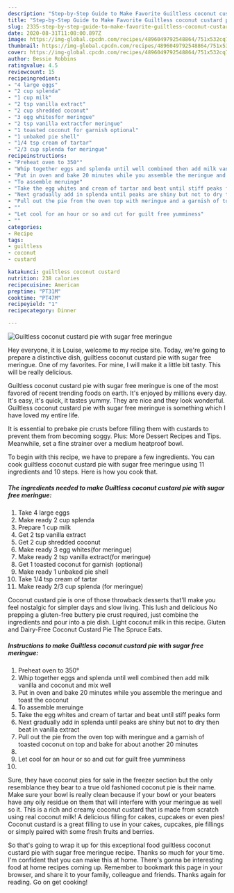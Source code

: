 ```yaml
---
description: "Step-by-Step Guide to Make Favorite Guiltless coconut custard pie with sugar free meringue"
title: "Step-by-Step Guide to Make Favorite Guiltless coconut custard pie with sugar free meringue"
slug: 2335-step-by-step-guide-to-make-favorite-guiltless-coconut-custard-pie-with-sugar-free-meringue
date: 2020-08-31T11:08:00.897Z
image: https://img-global.cpcdn.com/recipes/4896049792548864/751x532cq70/guiltless-coconut-custard-pie-with-sugar-free-meringue-recipe-main-photo.jpg
thumbnail: https://img-global.cpcdn.com/recipes/4896049792548864/751x532cq70/guiltless-coconut-custard-pie-with-sugar-free-meringue-recipe-main-photo.jpg
cover: https://img-global.cpcdn.com/recipes/4896049792548864/751x532cq70/guiltless-coconut-custard-pie-with-sugar-free-meringue-recipe-main-photo.jpg
author: Bessie Robbins
ratingvalue: 4.5
reviewcount: 15
recipeingredient:
- "4 large eggs"
- "2 cup splenda"
- "1 cup milk"
- "2 tsp vanilla extract"
- "2 cup shredded coconut"
- "3 egg whitesfor meringue"
- "2 tsp vanilla extractfor meringue"
- "1 toasted coconut for garnish optional"
- "1 unbaked pie shell"
- "1/4 tsp cream of tartar"
- "2/3 cup splenda for meringue"
recipeinstructions:
- "Preheat oven to 350°"
- "Whip together eggs and splenda until well combined then add milk vanilla and coconut and mix well"
- "Put in oven and bake 20 minutes while you assemble the meringue and toast the coconut"
- "To assemble meruinge"
- "Take the egg whites and cream of tartar and beat until stiff peaks form"
- "Next gradually add in splenda until peaks are shiny but not to dry then beat in vanilla extract"
- "Pull out the pie from the oven top with meringue and a garnish of toasted coconut on top and bake for about another 20 minutes"
- ""
- "Let cool for an hour or so and cut for guilt free yumminess"
- ""
categories:
- Recipe
tags:
- guiltless
- coconut
- custard

katakunci: guiltless coconut custard 
nutrition: 238 calories
recipecuisine: American
preptime: "PT31M"
cooktime: "PT47M"
recipeyield: "1"
recipecategory: Dinner

---
```



![Guiltless coconut custard pie with sugar free meringue](https://img-global.cpcdn.com/recipes/4896049792548864/751x532cq70/guiltless-coconut-custard-pie-with-sugar-free-meringue-recipe-main-photo.jpg)

Hey everyone, it is Louise, welcome to my recipe site. Today, we're going to prepare a distinctive dish, guiltless coconut custard pie with sugar free meringue. One of my favorites. For mine, I will make it a little bit tasty. This will be really delicious.

Guiltless coconut custard pie with sugar free meringue is one of the most favored of recent trending foods on earth. It's enjoyed by millions every day. It's easy, it's quick, it tastes yummy. They are nice and they look wonderful. Guiltless coconut custard pie with sugar free meringue is something which I have loved my entire life.

It is essential to prebake pie crusts before filling them with custards to prevent them from becoming soggy. Plus: More Dessert Recipes and Tips. Meanwhile, set a fine strainer over a medium heatproof bowl.


To begin with this recipe, we have to prepare a few ingredients. You can cook guiltless coconut custard pie with sugar free meringue using 11 ingredients and 10 steps. Here is how you cook that.

<!--inarticleads1-->

##### The ingredients needed to make Guiltless coconut custard pie with sugar free meringue:

1. Take 4 large eggs
1. Make ready 2 cup splenda
1. Prepare 1 cup milk
1. Get 2 tsp vanilla extract
1. Get 2 cup shredded coconut
1. Make ready 3 egg whites(for meringue)
1. Make ready 2 tsp vanilla extract(for meringue)
1. Get 1 toasted coconut for garnish (optional)
1. Make ready 1 unbaked pie shell
1. Take 1/4 tsp cream of tartar
1. Make ready 2/3 cup splenda (for meringue)


Coconut custard pie is one of those throwback desserts that&#39;ll make you feel nostalgic for simpler days and slow living. This lush and delicious No prepping a gluten-free buttery pie crust required, just combine the ingredients and pour into a pie dish. Light coconut milk in this recipe. Gluten and Dairy-Free Coconut Custard Pie The Spruce Eats. 

<!--inarticleads2-->

##### Instructions to make Guiltless coconut custard pie with sugar free meringue:

1. Preheat oven to 350°
1. Whip together eggs and splenda until well combined then add milk vanilla and coconut and mix well
1. Put in oven and bake 20 minutes while you assemble the meringue and toast the coconut
1. To assemble meruinge
1. Take the egg whites and cream of tartar and beat until stiff peaks form
1. Next gradually add in splenda until peaks are shiny but not to dry then beat in vanilla extract
1. Pull out the pie from the oven top with meringue and a garnish of toasted coconut on top and bake for about another 20 minutes
1. 
1. Let cool for an hour or so and cut for guilt free yumminess
1. 


Sure, they have coconut pies for sale in the freezer section but the only resemblance they bear to a true old fashioned coconut pie is their name. Make sure your bowl is really clean because if your bowl or your beaters have any oily residue on them that will interfere with your meringue as well so it. This is a rich and creamy coconut custard that is made from scratch using real coconut milk! A delicious filling for cakes, cupcakes or even pies! Coconut custard is a great filling to use in your cakes, cupcakes, pie fillings or simply paired with some fresh fruits and berries. 

So that's going to wrap it up for this exceptional food guiltless coconut custard pie with sugar free meringue recipe. Thanks so much for your time. I'm confident that you can make this at home. There's gonna be interesting food at home recipes coming up. Remember to bookmark this page in your browser, and share it to your family, colleague and friends. Thanks again for reading. Go on get cooking!
